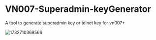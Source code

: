 # VN007-Superadmin-keyGenerator
A tool to generate superadmin key or telnet key for vn007+

![1732710369566](https://github.com/user-attachments/assets/0306467f-f7a9-4f41-b61b-be78dbc3970f)
